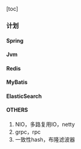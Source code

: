 [toc]

### 计划

#### Spring

#### Jvm

#### Redis

#### MyBatis

#### ElasticSearch

#### OTHERS

1. NIO，多路复用IO，netty
2. grpc，rpc
3. 一致性hash，布隆滤波器